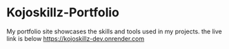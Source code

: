# Kojoskillz-Portfolio
My portfolio site showcases the skills and tools used in my projects.
the live link is below
https://kojoskillz-dev.onrender.com

